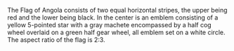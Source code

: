 The Flag of Angola consists of two equal horizontal stripes, the upper being red and the lower being black. In the center is an emblem consisting of a yellow 5-pointed star with a gray machete encompassed by a half cog wheel overlaid on a green half gear wheel, all emblem set on a white circle. The aspect ratio of the flag is 2:3.